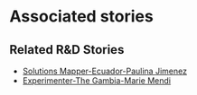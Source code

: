 # Associated stories

<!-- !!DO NOT REMOVE!! start autogenerated hyperlinks -->
## Related R&D Stories
- [Solutions Mapper\-Ecuador\-Paulina Jimenez](/RnD-Archive/stories/?doc=SolutionMappers_ECU)
- [Experimenter-The Gambia-Marie Mendi](/RnD-Archive/stories/?doc=Experimenters_GMB)
<!-- !!DO NOT REMOVE!! end autogenerated hyperlinks -->